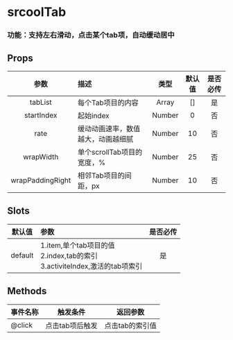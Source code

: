 # srcoolTab
### 功能：支持左右滑动，点击某个tab项，自动缓动居中

## Props
|  参数     | 描述    |  类型  |  默认值 | 是否必传
| :--------:   | :---------  | :---------: | :---------: | :-----: |
| tabList    | 每个Tab项目的内容  |   Array    | [] | 是
| startIndex        | 起始index      |  Number    | 0 | 否
| rate        | 缓动动画速率，数值越大，动画越细腻     |   Number    | 10 |  否
| wrapWidth    | 单个scrollTab项目的宽度，%  |   Number    | 25 | 否
| wrapPaddingRight | 相邻Tab项目的间距，px |   Number    | 10 | 否

## Slots
| 默认值             | 参数               |  是否必传     | 
| :--------:        | :---------      | :---------: | 
|   default        | 1.item,单个tab项目的值<br> 2.index,tab的索引<br>3.activiteIndex,激活的tab项索引<br>      |   是      |

## Methods
| 事件名称  | 触发条件     |  返回参数     |
| -------- | :---------: | :---------: | 
| @click   | 点击tab项后触发 |   点击tab的索引值      |
